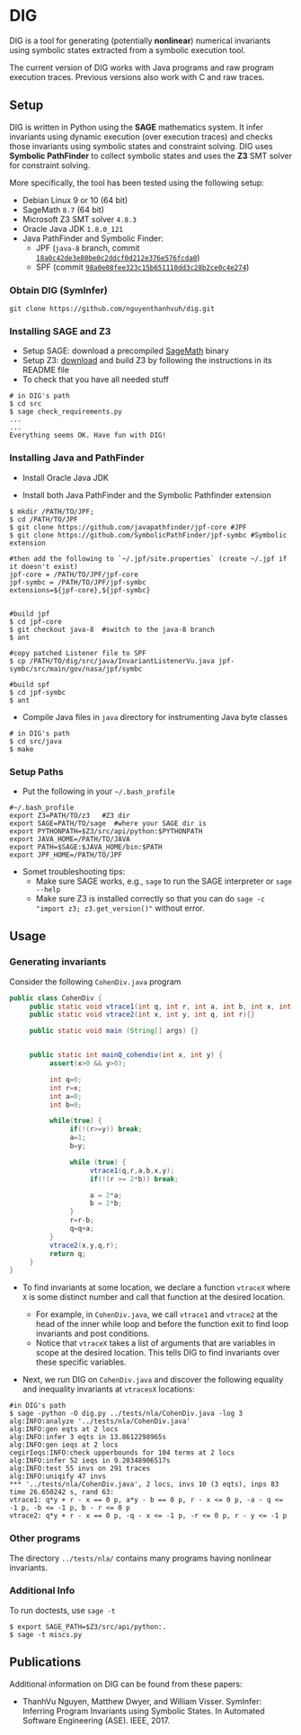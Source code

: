 # DIG
DIG is a tool for generating (potentially **nonlinear**) numerical invariants using symbolic states extracted from a symbolic execution tool.  

The current version of DIG works with Java programs and raw program execution traces.  Previous versions also work with C and raw traces.

## Setup

DIG is written in Python using the **SAGE** mathematics system. It infer invariants using dynamic execution (over execution traces) and checks those invariants using symbolic states and constraint solving.
DIG uses **Symbolic PathFinder** to collect symbolic states and uses the **Z3** SMT solver for constraint solving. 

More specifically, the tool has been tested using the following setup:

* Debian Linux 9 or 10 (64 bit)
* SageMath `8.7` (64 bit)
* Microsoft Z3 SMT solver `4.8.3`
* Oracle Java JDK `1.8.0_121`
* Java PathFinder and Symbolic Finder: 
  * JPF (`java-8` branch, commit [`18a0c42de3e80be0c2ddcf0d212e376e576fcda0`](https://github.com/javapathfinder/jpf-core/commit/18a0c42de3e80be0c2ddcf0d212e376e576fcda0))
  * SPF (commit [`98a0e08fee323c15b651110dd3c28b2ce0c4e274`](https://github.com/SymbolicPathFinder/jpf-symbc/commit/98a0e08fee323c15b651110dd3c28b2ce0c4e274))

### Obtain DIG (SymInfer) ###

```shell
git clone https://github.com/nguyenthanhvuh/dig.git
```

### Installing SAGE and Z3
* Setup SAGE: download a precompiled [SageMath](http://mirrors.mit.edu/sage/linux/64bit/index.html) binary
* Setup Z3: [download](https://github.com/Z3Prover/z3/releases) and build Z3 by following the instructions in its README file 
* To check that you have all needed stuff

```shell
# in DIG's path
$ cd src
$ sage check_requirements.py
...
...
Everything seems OK. Have fun with DIG!
```

### Installing Java and PathFinder
* Install Oracle Java JDK 

* Install both Java PathFinder and the Symbolic Pathfinder extension

```shell
$ mkdir /PATH/TO/JPF; 
$ cd /PATH/TO/JPF
$ git clone https://github.com/javapathfinder/jpf-core #JPF
$ git clone https://github.com/SymbolicPathFinder/jpf-symbc #Symbolic extension

#then add the following to `~/.jpf/site.properties` (create ~/.jpf if it doesn't exist)
jpf-core = /PATH/TO/JPF/jpf-core
jpf-symbc = /PATH/TO/JPF/jpf-symbc
extensions=${jpf-core},${jpf-symbc}


#build jpf
$ cd jpf-core
$ git checkout java-8  #switch to the java-8 branch
$ ant

#copy patched Listener file to SPF
$ cp /PATH/TO/dig/src/java/InvariantListenerVu.java jpf-symbc/src/main/gov/nasa/jpf/symbc

#build spf
$ cd jpf-symbc
$ ant
```

* Compile Java files in `java` directory for instrumenting Java byte classes

```shell
# in DIG's path
$ cd src/java
$ make
```

### Setup Paths

* Put the following in your `~/.bash_profile`

```shell
#~/.bash_profile
export Z3=PATH/TO/z3   #Z3 dir
export SAGE=PATH/TO/sage  #where your SAGE dir is
export PYTHONPATH=$Z3/src/api/python:$PYTHONPATH
export JAVA_HOME=/PATH/TO/JAVA
export PATH=$SAGE:$JAVA_HOME/bin:$PATH
export JPF_HOME=/PATH/TO/JPF
```

* Somet troubleshooting tips:
  *  Make sure SAGE works, e.g., `sage` to run the SAGE interpreter or `sage --help`
  *  Make sure Z3 is installed correctly so that you can do `sage -c "import z3; z3.get_version()"` without error.


## Usage

### Generating invariants

Consider the following `CohenDiv.java` program

```java
public class CohenDiv {
     public static void vtrace1(int q, int r, int a, int b, int x, int y){}
     public static void vtrace2(int x, int y, int q, int r){}

     public static void main (String[] args) {}


     public static int mainQ_cohendiv(int x, int y) {
          assert(x>0 && y>0);

          int q=0;
          int r=x;
          int a=0;
          int b=0;

          while(true) {
               if(!(r>=y)) break;
               a=1;
               b=y;

               while (true) {
                    vtrace1(q,r,a,b,x,y);
                    if(!(r >= 2*b)) break;

                    a = 2*a;
                    b = 2*b;
               }
               r=r-b;
               q=q+a;
          }
          vtrace2(x,y,q,r);
          return q;
     }
}
```

* To find invariants at some location, we declare a function `vtraceX` where `X` is some distinct number and call that function at the desired location.
  * For example, in `CohenDiv.java`,  we call `vtrace1` and `vtrace2` at the head of the inner while loop and before the function exit to find loop invariants and post conditions. 
  * Notice that `vtraceX` takes a list of arguments that are variables in scope at the desired location. This tells DIG to find invariants over these specific variables.

* Next, we run DIG on `CohenDiv.java` and discover the following equality and inequality invariants at `vtracesX` locations:

```
#in DIG's path
$ sage -python -O dig.py ../tests/nla/CohenDiv.java -log 3
alg:INFO:analyze '../tests/nla/CohenDiv.java'
alg:INFO:gen eqts at 2 locs
alg:INFO:infer 3 eqts in 13.8612298965s
alg:INFO:gen ieqs at 2 locs
cegirIeqs:INFO:check upperbounds for 104 terms at 2 locs
alg:INFO:infer 52 ieqs in 9.20348906517s
alg:INFO:test 55 invs on 291 traces
alg:INFO:uniqify 47 invs
*** '../tests/nla/CohenDiv.java', 2 locs, invs 10 (3 eqts), inps 83 time 26.650242 s, rand 63:
vtrace1: q*y + r - x == 0 p, a*y - b == 0 p, r - x <= 0 p, -a - q <= -1 p, -b <= -1 p, b - r <= 0 p
vtrace2: q*y + r - x == 0 p, -q - x <= -1 p, -r <= 0 p, r - y <= -1 p
```



### Other programs
The directory `../tests/nla/` contains many programs having nonlinear invariants.

### Additional Info
To run doctests, use `sage -t`
```
$ export SAGE_PATH=$Z3/src/api/python:.
$ sage -t miscs.py
```

## Publications ##
Additional information on DIG can be found from these papers:

* ThanhVu Nguyen, Matthew Dwyer, and William Visser. SymInfer: Inferring Program Invariants using Symbolic States. In Automated Software Engineering (ASE). IEEE, 2017.


